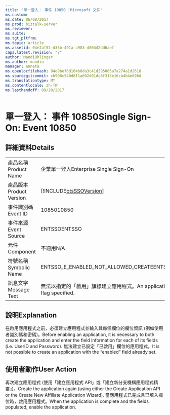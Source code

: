 ```yaml
---
title: "單一登入： 事件 10850 |Microsoft 文件"
ms.custom: 
ms.date: 06/08/2017
ms.prod: biztalk-server
ms.reviewer: 
ms.suite: 
ms.tgt_pltfrm: 
ms.topic: article
ms.assetid: 04e2af52-d35b-491a-a983-d80442dd6aef
caps.latest.revision: "7"
author: MandiOhlinger
ms.author: mandia
manager: anneta
ms.openlocfilehash: 94e9bef6d104b8da3c41d295005a7a274a1d2610
ms.sourcegitcommit: cb908c540d8f1a692d01dc8f313e16cb4b4e696d
ms.translationtype: MT
ms.contentlocale: zh-TW
ms.lasthandoff: 09/20/2017
---
```

# <a name="single-sign-on-event-10850"></a><span data-ttu-id="717eb-102">單一登入： 事件 10850</span><span class="sxs-lookup"><span data-stu-id="717eb-102">Single Sign-On: Event 10850</span></span>
## <a name="details"></a><span data-ttu-id="717eb-103">詳細資料</span><span class="sxs-lookup"><span data-stu-id="717eb-103">Details</span></span>  
  
|||  
|-|-|  
|<span data-ttu-id="717eb-104">產品名稱</span><span class="sxs-lookup"><span data-stu-id="717eb-104">Product Name</span></span>|<span data-ttu-id="717eb-105">企業單一登入</span><span class="sxs-lookup"><span data-stu-id="717eb-105">Enterprise Single Sign-On</span></span>|  
|<span data-ttu-id="717eb-106">產品版本</span><span class="sxs-lookup"><span data-stu-id="717eb-106">Product Version</span></span>|[!INCLUDE[btsSSOVersion](../includes/btsssoversion-md.md)]|  
|<span data-ttu-id="717eb-107">事件識別碼</span><span class="sxs-lookup"><span data-stu-id="717eb-107">Event ID</span></span>|<span data-ttu-id="717eb-108">10850</span><span class="sxs-lookup"><span data-stu-id="717eb-108">10850</span></span>|  
|<span data-ttu-id="717eb-109">事件來源</span><span class="sxs-lookup"><span data-stu-id="717eb-109">Event Source</span></span>|<span data-ttu-id="717eb-110">ENTSSO</span><span class="sxs-lookup"><span data-stu-id="717eb-110">ENTSSO</span></span>|  
|<span data-ttu-id="717eb-111">元件</span><span class="sxs-lookup"><span data-stu-id="717eb-111">Component</span></span>|<span data-ttu-id="717eb-112">不適用</span><span class="sxs-lookup"><span data-stu-id="717eb-112">N/A</span></span>|  
|<span data-ttu-id="717eb-113">符號名稱</span><span class="sxs-lookup"><span data-stu-id="717eb-113">Symbolic Name</span></span>|<span data-ttu-id="717eb-114">ENTSSO_E_ENABLED_NOT_ALLOWED_CREATE</span><span class="sxs-lookup"><span data-stu-id="717eb-114">ENTSSO_E_ENABLED_NOT_ALLOWED_CREATE</span></span>|  
|<span data-ttu-id="717eb-115">訊息文字</span><span class="sxs-lookup"><span data-stu-id="717eb-115">Message Text</span></span>|<span data-ttu-id="717eb-116">無法以指定的「啟用」旗標建立應用程式。</span><span class="sxs-lookup"><span data-stu-id="717eb-116">An application cannot be created with the 'enabled' flag specified.</span></span>|  
  
## <a name="explanation"></a><span data-ttu-id="717eb-117">說明</span><span class="sxs-lookup"><span data-stu-id="717eb-117">Explanation</span></span>  
 <span data-ttu-id="717eb-118">在啟用應用程式之前，必須建立應用程式並輸入其每個欄位的欄位資訊 (例如使用者識別碼和密碼)。</span><span class="sxs-lookup"><span data-stu-id="717eb-118">Before enabling an application, it is necessary to both create the application and enter the field information for each of its fields (i.e. UserID and Password).</span></span> <span data-ttu-id="717eb-119">無法建立已設定「已啟用」欄位的應用程式。</span><span class="sxs-lookup"><span data-stu-id="717eb-119">It is not possible to create an application with the “enabled” field already set.</span></span>  
  
## <a name="user-action"></a><span data-ttu-id="717eb-120">使用者動作</span><span class="sxs-lookup"><span data-stu-id="717eb-120">User Action</span></span>  
 <span data-ttu-id="717eb-121">再次建立應用程式 (使用「建立應用程式 API」或「建立新分支機構應用程式精靈」)。</span><span class="sxs-lookup"><span data-stu-id="717eb-121">Create the application again (using either the Create Application API or the Create New Affiliate Application Wizard).</span></span> <span data-ttu-id="717eb-122">當應用程式已完成且已填入欄位時，啟用應用程式。</span><span class="sxs-lookup"><span data-stu-id="717eb-122">When the application is complete and the fields populated, enable the application.</span></span>